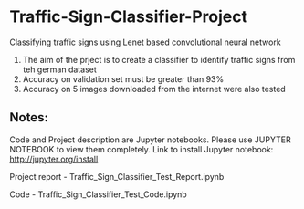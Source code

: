 # Traffic-Sign-Classifier-Project
Classifying traffic signs using Lenet based convolutional neural network

1. The aim of the prject is to create a classifier to identify traffic signs from teh german dataset
2. Accuracy on validation set must be greater than 93%
3. Accuracy on 5 images downloaded from the internet were also tested


## Notes:

Code and Project description are Jupyter notebooks. Please use JUPYTER NOTEBOOK to view them completely.
Link to install Jupyter notebook: http://jupyter.org/install

Project report - Traffic_Sign_Classifier_Test_Report.ipynb

Code - Traffic_Sign_Classifier_Test_Code.ipynb

